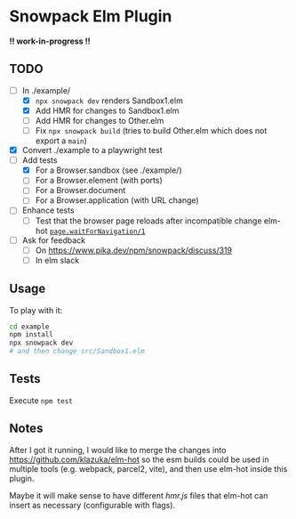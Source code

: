 # Snowpack Elm Plugin

**!! work-in-progress !!**

## TODO

- [ ] In ./example/
  - [x] `npx snowpack dev` renders Sandbox1.elm
  - [x] Add HMR for changes to Sandbox1.elm
  - [ ] Add HMR for changes to Other.elm
  - [ ] Fix `npx snowpack build` (tries to build Other.elm which does not export a `main`)
- [x] Convert ./example to a playwright test
- [ ] Add tests
  - [x] For a Browser.sandbox (see ./example/)
  - [ ] For a Browser.element (with ports)
  - [ ] For a Browser.document
  - [ ] For a Browser.application (with URL change)
- [ ] Enhance tests
  - [ ] Test that the browser page reloads after incompatible change elm-hot [`page.waitForNavigation/1`](https://playwright.dev/#version=v1.4.2&path=docs%2Fapi.md&q=pagewaitfornavigationoptions)
- [ ] Ask for feedback
  - [ ] On https://www.pika.dev/npm/snowpack/discuss/319
  - [ ] In elm slack

## Usage

To play with it:

```sh
cd example
npm install
npx snowpack dev
# and then change src/Sandbox1.elm
```

## Tests

Execute `npm test`

## Notes

After I got it running, I would like to merge the changes into https://github.com/klazuka/elm-hot so the esm builds could be used in multiple tools (e.g. webpack, parcel2, vite), and then use elm-hot inside this plugin.

Maybe it will make sense to have different _hmr.js_ files that elm-hot can insert as necessary (configurable with flags).
